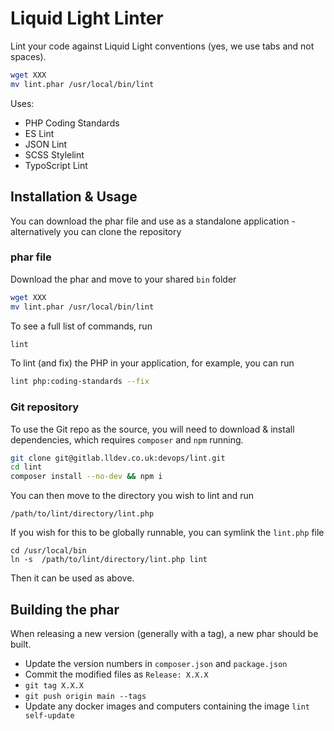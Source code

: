 # Liquid Light Linter

Lint your code against Liquid Light conventions (yes, we use tabs and not spaces).

```bash
wget XXX
mv lint.phar /usr/local/bin/lint
```

Uses:

- PHP Coding Standards
- ES Lint
- JSON Lint
- SCSS Stylelint
- TypoScript Lint

## Installation & Usage

You can download the phar file and use as a standalone application - alternatively you can clone the repository

### phar file

Download the phar and move to your shared `bin` folder

```bash
wget XXX
mv lint.phar /usr/local/bin/lint
```

To see a full list of commands, run

```bash
lint
```

To lint (and fix) the PHP in your application, for example, you can run

```bash
lint php:coding-standards --fix
```

### Git repository

To use the Git repo as the source, you will need to download & install dependencies, which requires `composer` and `npm` running.

```bash
git clone git@gitlab.lldev.co.uk:devops/lint.git
cd lint
composer install --no-dev && npm i
```

You can then move to the directory you wish to lint and run

```
/path/to/lint/directory/lint.php
```

If you wish for this to be globally runnable, you can symlink the `lint.php` file

```
cd /usr/local/bin
ln -s  /path/to/lint/directory/lint.php lint
```

Then it can be used as above.

## Building the phar

When releasing a new version (generally with a tag), a new phar should be built.

- Update the version numbers in `composer.json` and `package.json`
- Commit the modified files as `Release: X.X.X`
- `git tag X.X.X`
- `git push origin main --tags`
- Update any docker images and computers containing the image `lint self-update`
